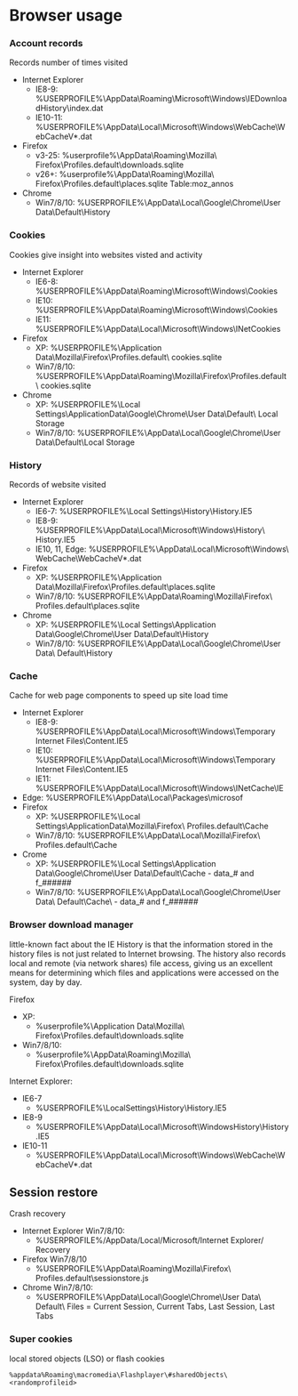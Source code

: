 # Browser usage



### Account records

Records number of times visited

* Internet Explorer
  * IE8-9: %USERPROFILE%\AppData\Roaming\Microsoft\Windows\IEDownloadHistory\index.dat
  * IE10-11: %USERPROFILE%\AppData\Local\Microsoft\Windows\WebCache\WebCacheV\*.dat
* Firefox
  * v3-25: %userprofile%\AppData\Roaming\Mozilla\ Firefox\Profiles.default\downloads.sqlite
  * v26+: %userprofile%\AppData\Roaming\Mozilla\ Firefox\Profiles.default\places.sqlite Table:moz\_annos
* Chrome
  * Win7/8/10: %USERPROFILE%\AppData\Local\Google\Chrome\User Data\Default\History



### Cookies

Cookies give insight into websites visted and activity

* Internet Explorer
  * IE6-8: %USERPROFILE%\AppData\Roaming\Microsoft\Windows\Cookies
  * IE10: %USERPROFILE%\AppData\Roaming\Microsoft\Windows\Cookies
  * IE11: %USERPROFILE%\AppData\Local\Microsoft\Windows\INetCookies
* Firefox
  * XP: %USERPROFILE%\Application Data\Mozilla\Firefox\Profiles.default\ cookies.sqlite
  * Win7/8/10: %USERPROFILE%\AppData\Roaming\Mozilla\Firefox\Profiles.default\ cookies.sqlite
* Chrome
  * XP: %USERPROFILE%\Local Settings\ApplicationData\Google\Chrome\User Data\Default\ Local Storage
  * Win7/8/10: %USERPROFILE%\AppData\Local\Google\Chrome\User Data\Default\Local Storage



### History

Records of website visited

* Internet Explorer
  * IE6-7: %USERPROFILE%\Local Settings\History\History.IE5
  * IE8-9: %USERPROFILE%\AppData\Local\Microsoft\Windows\History\ History.IE5
  * IE10, 11, Edge: %USERPROFILE%\AppData\Local\Microsoft\Windows\ WebCache\WebCacheV\*.dat
* Firefox
  * XP: %USERPROFILE%\Application Data\Mozilla\Firefox\Profiles.default\places.sqlite
  * Win7/8/10: %USERPROFILE%\AppData\Roaming\Mozilla\Firefox\ Profiles.default\places.sqlite
* Chrome
  * XP: %USERPROFILE%\Local Settings\Application Data\Google\Chrome\User Data\Default\History
  * Win7/8/10: %USERPROFILE%\AppData\Local\Google\Chrome\User Data\ Default\History



### Cache

Cache for web page components to speed up site load time

* Internet Explorer
  * IE8-9: %USERPROFILE%\AppData\Local\Microsoft\Windows\Temporary Internet Files\Content.IE5
  * IE10: %USERPROFILE%\AppData\Local\Microsoft\Windows\Temporary Internet Files\Content.IE5
  * IE11: %USERPROFILE%\AppData\Local\Microsoft\Windows\INetCache\IE
* Edge: %USERPROFILE%\AppData\Local\Packages\microsof
* Firefox
  * XP: %USERPROFILE%\Local Settings\ApplicationData\Mozilla\Firefox\ Profiles.default\Cache
  * Win7/8/10: %USERPROFILE%\AppData\Local\Mozilla\Firefox\ Profiles.default\Cache
* Crome
  * XP: %USERPROFILE%\Local Settings\Application Data\Google\Chrome\User Data\Default\Cache - data\_# and f\_######
  * Win7/8/10: %USERPROFILE%\AppData\Local\Google\Chrome\User Data\ Default\Cache\ - data\_# and f\_######


### Browser download manager

little-known fact about the IE History is that the information stored in the history files is not just related to Internet browsing. The history also records local and remote (via network shares) file access, giving us an excellent means for determining which files and applications were accessed on the system, day by day.

Firefox

* XP:
  * %userprofile%\Application Data\Mozilla\ Firefox\Profiles.default\downloads.sqlite
* Win7/8/10:
  * %userprofile%\AppData\Roaming\Mozilla\ Firefox\Profiles.default\downloads.sqlite

Internet Explorer:

* IE6-7
  * %USERPROFILE%\LocalSettings\History\History.IE5
* IE8-9
  * %USERPROFILE%\AppData\Local\Microsoft\WindowsHistory\History.IE5
* IE10-11
  * %USERPROFILE%\AppData\Local\Microsoft\Windows\WebCache\WebCacheV\*.dat


## Session restore

Crash recovery

* Internet Explorer Win7/8/10:
  * %USERPROFILE%/AppData/Local/Microsoft/Internet Explorer/ Recovery
* Firefox Win7/8/10
  * %USERPROFILE%\AppData\Roaming\Mozilla\Firefox\ Profiles.default\sessionstore.js
* Chrome Win7/8/10:
  * %USERPROFILE%\AppData\Local\Google\Chrome\User Data\ Default\ Files = Current Session, Current Tabs, Last Session, Last Tabs

### Super cookies

local stored objects (LSO) or flash cookies

```
%appdata%Roaming\macromedia\Flashplayer\#sharedObjects\<randomprofileid>
```
